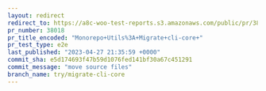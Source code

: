 ```yaml
---
layout: redirect
redirect_to: https://a8c-woo-test-reports.s3.amazonaws.com/public/pr/38018/e2e/index.html
pr_number: 38018
pr_title_encoded: "Monorepo+Utils%3A+Migrate+cli-core+"
pr_test_type: e2e
last_published: "2023-04-27 21:35:59 +0000"
commit_sha: e5d174693f47b59d1076fed141bf30a67c451291
commit_message: "move source files"
branch_name: try/migrate-cli-core
---
```


